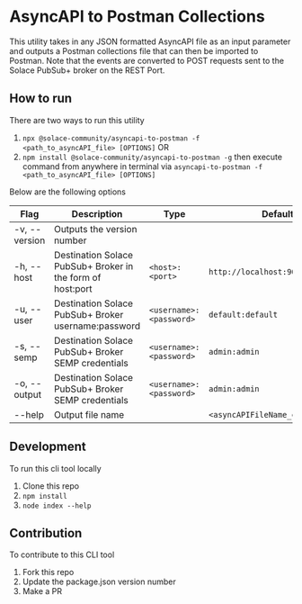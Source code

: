 # AsyncAPI to Postman Collections

This utility takes in any JSON formatted AsyncAPI file as an input parameter and outputs a Postman collections file that can then be imported to Postman. Note that the events are converted to POST requests sent to the Solace PubSub+ broker on the REST Port.

## How to run

There are two ways to run this utility

1. `npx @solace-community/asyncapi-to-postman -f <path_to_asyncAPI_file> [OPTIONS]` OR
1. `npm install @solace-community/asyncapi-to-postman -g` then execute command from anywhere in terminal via `asyncapi-to-postman -f <path_to_asyncAPI_file> [OPTIONS]`

Below are the following options

| Flag          | Description                                                | Type                    | Default                          |
| ------------- | ---------------------------------------------------------- | ----------------------- | -------------------------------- |
| -v, --version | Outputs the version number                                 |                         |                                  |
| -h, --host    | Destination Solace PubSub+ Broker in the form of host:port | `<host>:<port>`         | `http://localhost:9000`          |
| -u, --user    | Destination Solace PubSub+ Broker username:password        | `<username>:<password>` | `default:default`                |
| -s, --semp    | Destination Solace PubSub+ Broker SEMP credentials         | `<username>:<password>` | `admin:admin`                    |
| -o, --output  | Destination Solace PubSub+ Broker SEMP credentials         | `<username>:<password>` | `admin:admin`                    |
| --help        | Output file name                                           |                         | `<asyncAPIFileName_collections>` |

## Development

To run this cli tool locally

1. Clone this repo
1. `npm install`
1. `node index --help`

## Contribution

To contribute to this CLI tool

1. Fork this repo
1. Update the package.json version number
1. Make a PR
